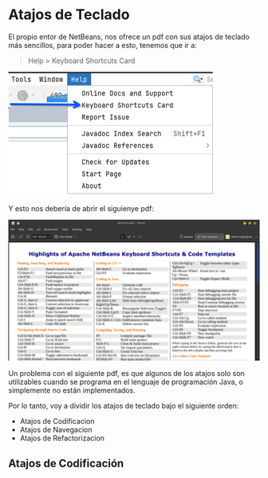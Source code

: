 <h1> Atajos de Teclado </h1>

El propio entor de NetBeans, nos ofrece un pdf con sus atajos de teclado más sencillos,
para poder hacer a esto, tenemos que ir a:

> Help > Keyboard Shortcuts Card

![](Img/atajo01.png)

Y esto nos debería de abrir el siguienye pdf:

![](Img/atajo02.png)

Un problema con el siguiente pdf, es que algunos de los atajos solo son utilizables
cuando se programa en el lenguaje de programación Java, o simplemente no están implementados.

Por lo tanto, voy a dividir los atajos de teclado bajo el siguiente orden:

- Atajos de Codificacion
- Atajos de Navegacion
- Atajos de Refactorizacion

## Atajos de Codificación





